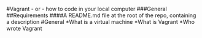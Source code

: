 #Vagrant - or - how to code in your local computer
###General
##Requirements
####A README.md file at the root of the repo, containing a description 
#General
*What is a virtual machine
*What is Vagrant
*Who wrote Vagrant

